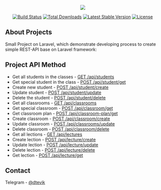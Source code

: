 <p align="center"><a href="https://anira-web.ru" target="_blank"><img src="https://anira-web.ru/wp-content/uploads/2022/02/anira-logo-red-green.png"></a></p>

<p align="center">
<a href="https://travis-ci.org/laravel/framework"><img src="https://travis-ci.org/laravel/framework.svg" alt="Build Status"></a>
<a href="https://packagist.org/packages/laravel/framework"><img src="https://img.shields.io/packagist/dt/laravel/framework" alt="Total Downloads"></a>
<a href="https://packagist.org/packages/laravel/framework"><img src="https://img.shields.io/packagist/v/laravel/framework" alt="Latest Stable Version"></a>
<a href="https://packagist.org/packages/laravel/framework"><img src="https://img.shields.io/packagist/l/laravel/framework" alt="License"></a>
</p>

## About Projects

Small Project on Laravel, which demonstrate developing process to create simple REST-API base on Laravel framework:

## Project API Method

- Get all students in the classes - <u>GET /api/students</u>
- Get special student in the class - <u>POST /api/student/get</u>
- Create new student - <u>POST /api/student/create</u>
- Update student - <u>POST /api/student/update</u>
- Delete the student - <u>POST /api/student/delete</u>
- Get all classrooms - <u>GET /api/classrooms</u>
- Get special classroom - <u>POST /api/classroom/get</u>
- Get classroom plan - <u>POST /api/classroom-plan/get</u>
- Create classroom - <u>POST /api/classroom/create</u>
- Update classroom - <u>POST /api/classrooms/update</u>
- Delete classroom - <u>POST /api/classroom/delete</u>
- Get all lections - <u>GET /api/lectures</u>
- Create lection - <u>POST /api/lecture/create</u>
- Update lection - <u>POST /api/lecture/update</u>
- Delete lection - <u>POST /api/lecture/delete</u>
- Get lection - <u>POST /api/lecture/get</u>

## Contact

Telegram - [@dtevik](https://t.me/dtevik)

